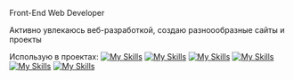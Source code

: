 Front-End Web Developer

Активно увлекаюсь веб-разработкой, создаю разноообразные сайты и проекты

Использую в проектах:
 [![My Skills](https://skillicons.dev/icons?i=js)](https://skillicons.dev)
 [![My Skills](https://skillicons.dev/icons?i=ts)](https://skillicons.dev)
 [![My Skills](https://skillicons.dev/icons?i=react)](https://skillicons.dev)
 [![My Skills](https://skillicons.dev/icons?i=nextjs)](https://skillicons.dev)
 [![My Skills](https://skillicons.dev/icons?i=mongodb)](https://skillicons.dev)
 [![My Skills](https://skillicons.dev/icons?i=sass)](https://skillicons.dev)
